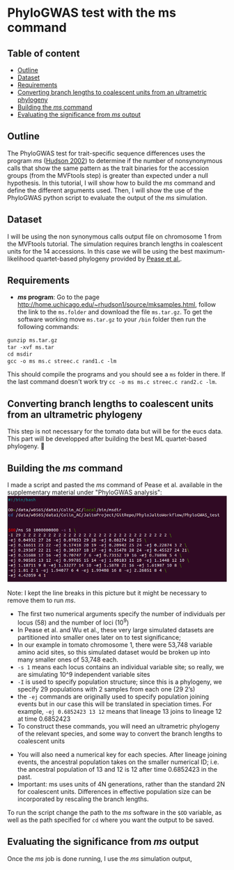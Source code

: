 # PhyloGWAS test with the ms command

## Table of content
 * [Outline](#outline)
 * [Dataset](#dataset)
 * [Requirements](#requirements)
 * [Converting branch lengths to coalescent units from an ultrametric phylogeny](#converting-branch-lengths-to-coalescent-units-from-an-ultrametric-phylogeny)
 * [Building the *ms* command ](#building-the-*ms*-command)
 * [Evaluating the significance from *ms* output](#evaluating-significance-from-*ms*-output)

## Outline
The PhyloGWAS test for trait-specific sequence differences uses the program *ms* ([Hudson 2002](https://academic.oup.com/bioinformatics/article/18/2/337/225783)) to determine if the number of nonsynonymous calls that show the same pattern as the trait binaries for the accession groups (from the MVFtools step) is greater than expected under a null hypothesis.
In this tutorial, I will show how to build the *ms* command and define the different arguments used. Then, I will show the use of the PhyloGWAS python script to evaluate the output of the *ms* simulation.

## Dataset
I will be using the non synonymous calls output file on chromosome 1 from the MVFtools tutorial. The simulation requires branch lengths in coalescent units for the 14 accessions. In this case we will be using the best maximum-likelihood quartet-based phylogeny provided by [Pease et al.](https://journals.plos.org/plosbiology/article?id=10.1371/journal.pbio.1002379). 

## Requirements
 * ***ms* program**: Go to the page http://home.uchicago.edu/~rhudson1/source/mksamples.html, follow the link to the `ms.folder` and download the file `ms.tar.gz`. To get the software working move `ms.tar.gz` to your `/bin` folder then run the following commands:
```
gunzip ms.tar.gz
tar -xvf ms.tar
cd msdir
gcc -o ms ms.c streec.c rand1.c -lm
```
This should compile the programs and you should see a `ms` folder in there.
If the last command doesn't work try `cc -o ms ms.c streec.c rand2.c -lm`.

## Converting branch lengths to coalescent units from an ultrametric phylogeny
 
This step is not necessary for the tomato data but will be for the eucs data. This part will be developped after building the best ML quartet-based phylogeny. :seedling:
 
## Building the *ms* command
I made a script and pasted the *ms* command of Pease et al. available in the supplementary material under "PhyloGWAS analysis":
![ms_command_script](images/mscommand_script.PNG)

Note: I kept the line breaks in this picture but it might be necessary to remove them to run *ms*.

* The first two numerical arguments specify the number of individuals per locus (58) and the number of loci $(10^9)$
 * In Pease et al. and Wu et al., these very large simulated datasets are partitioned into smaller ones later on to test significance;
 * In our example in tomato chromosome 1, there were 53,748 variable amino acid sites, so this simulated dataset would be broken up into many smaller ones of 53,748 each.
 * `-s 1` means each locus contains an individual variable site; so really, we are simulating 10^9 independent variable sites
 * `-I` is used to specify population structure; since this is a phylogeny, we specify 29 populations with 2 samples from each one (29 2’s)
 * the `-ej` commands are originally used to specify population joining events but in our case this will be translated in speciation times. For example, `-ej 0.6852423 13 12` means that lineage 13 joins to lineage 12 at time 0.6852423
 * To construct these commands, you will need an ultrametric phylogeny of the relevant species, and some way to convert the branch lengths to coalescent units

- You will also need a numerical key for each species. After lineage joining events, the ancestral population takes on the smaller numerical ID; i.e. the ancestral population of 13 and 12 is 12 after time 0.6852423 in the past.
- Important: ms uses units of 4N generations, rather than the standard 2N for coalescent units. Differences in effective population size can be incorporated by rescaling the branch lengths.

To run the script change the path to the *ms* software in the `$OD` variable, as well as the path specified for `cd` where you want the output to be saved.


## Evaluating the significance from *ms* output

Once the *ms* job is done running, I use the *ms* simulation output,  
